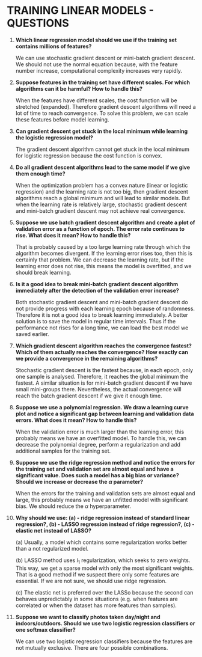 # **TRAINING LINEAR MODELS - QUESTIONS**

1. **Which linear regression model should we use if the training set contains millions of features?**  

    We can use stochastic gradient descent or mini-batch gradient descent. We should not use the normal equation because, with the feature number increase, computational complexity increases very rapidly.

2. **Suppose features in the training set have different scales. For which algorithms can it be harmful? How to handle this?**

    When the features have different scales, the cost function will be stretched (expanded). Therefore gradient descent algorithms will need a lot of time to reach convergence. To solve this problem, we can scale these features before model learning.

3. **Can gradient descent get stuck in the local minimum while learning the logistic regression model?**  

    The gradient descent algorithm cannot get stuck in the local minimum for logistic regression because the cost function is convex.

4. **Do all gradient descent algorithms lead to the same model if we give them enough time?**  

    When the optimization problem has a convex nature (linear or logistic regression) and the learning rate is not too big, then gradient descent algorithms reach a global minimum and will lead to similar models. But when the learning rate is relatively large, stochastic gradient descent and mini-batch gradient descent may not achieve real convergence.

5. **Suppose we use batch gradient descent algorithm and create a plot of validation error as a function of epoch. The error rate continues to rise. What does it mean? How to handle this?**  

    That is probably caused by a too large learning rate through which the algorithm becomes divergent. If the learning error rises too, then this is certainly that problem. We can decrease the learning rate, but if the learning error does not rise, this means the model is overfitted, and we should break learning.

6. **Is it a good idea to break mini-batch gradient descent algorithm immediately after the detection of the validation error increase?**  

    Both stochastic gradient descent and mini-batch gradient descent do not provide progress with each learning epoch because of randomness. Therefore it is not a good idea to break learning immediately. A better solution is to save the model in regular time intervals. Thus if the performance not rises for a long time, we can load the best model we saved earlier.

7. **Which gradient descent algorithm reaches the convergence fastest? Which of them actually reaches the convergence? How exactly can we provide a convergence in the remaining algorithms?**  

    Stochastic gradient descent is the fastest because, in each epoch, only one sample is analysed. Therefore, it reaches the global minimum the fastest. A similar situation is for mini-batch gradient descent if we have small mini-groups there. Nevertheless, the actual convergence will reach the batch gradient descent if we give it enough time.

8. **Suppose we use a polynomial regression. We draw a learning curve plot and notice a significant gap between learning and validation data errors. What does it mean? How to handle this?**  

    When the validation error is much larger than the learning error, this probably means we have an overfitted model. To handle this, we can decrease the polynomial degree, perform a regularization and add additional samples for the training set.

9. **Suppose we use the ridge regression method and notice the errors for the training set and validation set are almost equal and have a significant value. Does such a model has a big bias or variance? Should we increase or decrease the $\alpha$ parameter?**  

    When the errors for the training and validation sets are almost equal and large, this probably means we have an unfitted model with significant bias. We should reduce the $\alpha$ hyperparameter.

10. **Why should we use: (a) - ridge regression instead of standard linear regression?, (b) - LASSO regression instead of ridge regression?, (c) - elastic net instead of LASSO?**  

    (a) Usually, a model which contains some regularization works better than a not regularized model.  

    (b) LASSO method uses $l_1$ regularization, which seeks to zero weights. This way, we get a sparse model with only the most significant weights. That is a good method if we suspect there only some features are essential. If we are not sure, we should use ridge regression.

    (c) The elastic net is preferred over the LASSo because the second can behaves unpredictably in some situations (e.g. when features are correlated or when the dataset has more features than samples).

11. **Suppose we want to classify photos taken day/night and indoors/outdoors. Should we use two logistic regression classifiers or one softmax classifier?**

    We can use two logistic regression classifiers because the features are not mutually exclusive. There are four possible combinations.
